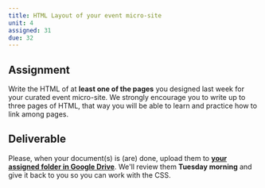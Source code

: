 ```yaml
---
title: HTML Layout of your event micro-site
unit: 4
assigned: 31
due: 32
---
```

## Assignment

Write the HTML of at **least one of the pages** you designed last week for your curated event micro-site. We strongly encourage you to write up to three pages of HTML, that way you will be able to learn and practice how to link among pages.

## Deliverable

Please, when your document(s) is (are) done, upload them to [**your assigned folder in Google Drive**](https://drive.google.com/drive/u/2/folders/18iE18x2tlfTWrRXZ4Pon8bgnTQS_kT_M). We'll review them **Tuesday morning** and give it back to you so you can work with the CSS.
